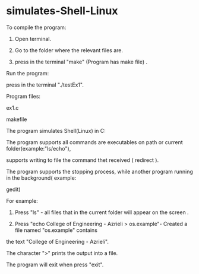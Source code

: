 simulates-Shell-Linux
=====================

To compile the program:

1. Open terminal.

2. Go to the folder where the relevant files are.

3. press in the terminal "make" (Program has make file) .

Run the program:

press in the terminal "./testEx1".

Program files:

ex1.c

makefile

The program simulates Shell(Linux) in C:

The program supports all commands are executables on path or current folder(example:"ls/echo"), 

supports writing to file the command thet received ( redirect ).

The program supports the stopping process, while another program running in the background( example: 

gedit)

For example:

1. Press "ls" - all files that in the current folder will appear on the screen .

2. Press "echo College of Engineering - Azrieli > os.example"- Created a file named "os.example" contains 

the text "College of Engineering - Azrieli".

 The character ">" prints the output into a file.

The program will exit when press "exit".
